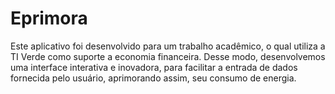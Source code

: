 # Eprimora

Este aplicativo foi desenvolvido para um trabalho acadêmico, o qual utiliza a TI Verde como suporte a economia financeira. Desse modo, desenvolvemos uma interface interativa e inovadora, para facilitar a entrada de dados fornecida pelo usuário, aprimorando assim, seu consumo de energia.
